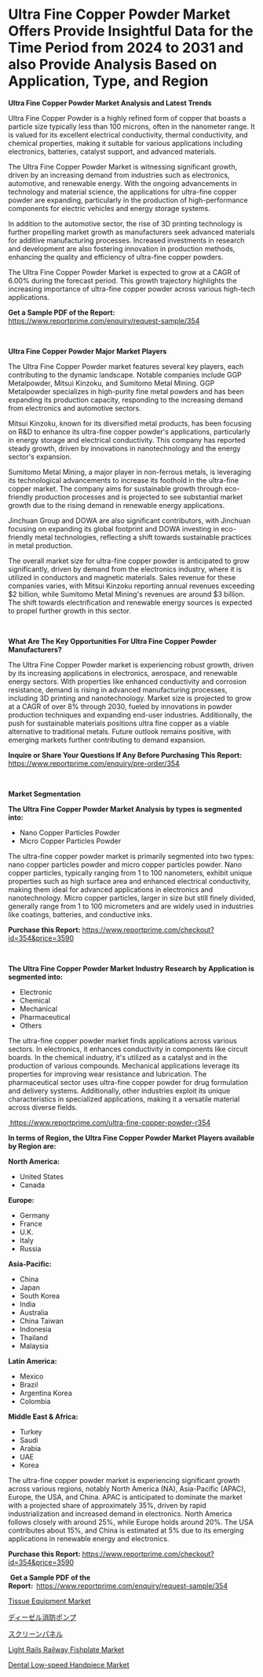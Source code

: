 <p><h1>Ultra Fine Copper Powder Market Offers Provide Insightful Data for the Time Period from 2024 to 2031 and also Provide Analysis Based on Application, Type, and Region</h1></p><p><strong>Ultra Fine Copper Powder Market Analysis and Latest Trends</strong></p>
<p><p>Ultra Fine Copper Powder is a highly refined form of copper that boasts a particle size typically less than 100 microns, often in the nanometer range. It is valued for its excellent electrical conductivity, thermal conductivity, and chemical properties, making it suitable for various applications including electronics, batteries, catalyst support, and advanced materials.</p><p>The Ultra Fine Copper Powder Market is witnessing significant growth, driven by an increasing demand from industries such as electronics, automotive, and renewable energy. With the ongoing advancements in technology and material science, the applications for ultra-fine copper powder are expanding, particularly in the production of high-performance components for electric vehicles and energy storage systems.</p><p>In addition to the automotive sector, the rise of 3D printing technology is further propelling market growth as manufacturers seek advanced materials for additive manufacturing processes. Increased investments in research and development are also fostering innovation in production methods, enhancing the quality and efficiency of ultra-fine copper powders.</p><p>The Ultra Fine Copper Powder Market is expected to grow at a CAGR of 6.00% during the forecast period. This growth trajectory highlights the increasing importance of ultra-fine copper powder across various high-tech applications.</p></p>
<p><strong>Get a Sample PDF of the Report:&nbsp;</strong> <a href="https://www.reportprime.com/enquiry/request-sample/354">https://www.reportprime.com/enquiry/request-sample/354</a></p>
<p>&nbsp;</p>
<p><strong>Ultra Fine Copper Powder Major Market Players</strong></p>
<p><p>The Ultra Fine Copper Powder market features several key players, each contributing to the dynamic landscape. Notable companies include GGP Metalpowder, Mitsui Kinzoku, and Sumitomo Metal Mining. GGP Metalpowder specializes in high-purity fine metal powders and has been expanding its production capacity, responding to the increasing demand from electronics and automotive sectors.</p><p>Mitsui Kinzoku, known for its diversified metal products, has been focusing on R&D to enhance its ultra-fine copper powder's applications, particularly in energy storage and electrical conductivity. This company has reported steady growth, driven by innovations in nanotechnology and the energy sector's expansion.</p><p>Sumitomo Metal Mining, a major player in non-ferrous metals, is leveraging its technological advancements to increase its foothold in the ultra-fine copper market. The company aims for sustainable growth through eco-friendly production processes and is projected to see substantial market growth due to the rising demand in renewable energy applications.</p><p>Jinchuan Group and DOWA are also significant contributors, with Jinchuan focusing on expanding its global footprint and DOWA investing in eco-friendly metal technologies, reflecting a shift towards sustainable practices in metal production.</p><p>The overall market size for ultra-fine copper powder is anticipated to grow significantly, driven by demand from the electronics industry, where it is utilized in conductors and magnetic materials. Sales revenue for these companies varies, with Mitsui Kinzoku reporting annual revenues exceeding $2 billion, while Sumitomo Metal Mining's revenues are around $3 billion. The shift towards electrification and renewable energy sources is expected to propel further growth in this sector.</p></p>
<p>&nbsp;</p>
<p><strong>What Are The Key Opportunities For Ultra Fine Copper Powder Manufacturers?</strong></p>
<p><p>The Ultra Fine Copper Powder market is experiencing robust growth, driven by its increasing applications in electronics, aerospace, and renewable energy sectors. With properties like enhanced conductivity and corrosion resistance, demand is rising in advanced manufacturing processes, including 3D printing and nanotechnology. Market size is projected to grow at a CAGR of over 8% through 2030, fueled by innovations in powder production techniques and expanding end-user industries. Additionally, the push for sustainable materials positions ultra fine copper as a viable alternative to traditional metals. Future outlook remains positive, with emerging markets further contributing to demand expansion.</p></p>
<p><strong>Inquire or Share Your Questions If Any Before Purchasing This Report:</strong> <a href="https://www.reportprime.com/enquiry/pre-order/354">https://www.reportprime.com/enquiry/pre-order/354</a></p>
<p>&nbsp;</p>
<p><strong>Market Segmentation</strong></p>
<p><strong>The Ultra Fine Copper Powder Market Analysis by types is segmented into:</strong></p>
<p><ul><li>Nano Copper Particles Powder</li><li>Micro Copper Particles Powder</li></ul></p>
<p><p>The ultra-fine copper powder market is primarily segmented into two types: nano copper particles powder and micro copper particles powder. Nano copper particles, typically ranging from 1 to 100 nanometers, exhibit unique properties such as high surface area and enhanced electrical conductivity, making them ideal for advanced applications in electronics and nanotechnology. Micro copper particles, larger in size but still finely divided, generally range from 1 to 100 micrometers and are widely used in industries like coatings, batteries, and conductive inks.</p></p>
<p><strong>Purchase this Report:&nbsp;</strong><a href="https://www.reportprime.com/checkout?id=354&price=3590">https://www.reportprime.com/checkout?id=354&price=3590</a></p>
<p>&nbsp;</p>
<p><strong>The Ultra Fine Copper Powder Market Industry Research by Application is segmented into:</strong></p>
<p><ul><li>Electronic</li><li>Chemical</li><li>Mechanical</li><li>Pharmaceutical</li><li>Others</li></ul></p>
<p><p>The ultra-fine copper powder market finds applications across various sectors. In electronics, it enhances conductivity in components like circuit boards. In the chemical industry, it's utilized as a catalyst and in the production of various compounds. Mechanical applications leverage its properties for improving wear resistance and lubrication. The pharmaceutical sector uses ultra-fine copper powder for drug formulation and delivery systems. Additionally, other industries exploit its unique characteristics in specialized applications, making it a versatile material across diverse fields.</p></p>
<p><a href="https://www.reportprime.com/ultra-fine-copper-powder-r354">&nbsp;https://www.reportprime.com/ultra-fine-copper-powder-r354</a></p>
<p><strong>In terms of Region, the Ultra Fine Copper Powder Market Players available by Region are:</strong></p>
<p>
    <p> <strong> North America: </strong>
        <ul>
            <li>United States</li>
            <li>Canada</li>
        </ul>
        </p> 
    <p> <strong> Europe: </strong>
        <ul>
            <li>Germany</li>
            <li>France</li>
            <li>U.K.</li>
            <li>Italy</li>
            <li>Russia</li>
        </ul>
        </p> 
    <p> <strong> Asia-Pacific: </strong>
        <ul>
            <li>China</li>
            <li>Japan</li>
            <li>South Korea</li>
            <li>India</li>
            <li>Australia</li>
            <li>China Taiwan</li>
            <li>Indonesia</li>
            <li>Thailand</li>
            <li>Malaysia</li>
        </ul>
        </p> 
    <p> <strong> Latin America: </strong>
        <ul>
            <li>Mexico</li>
            <li>Brazil</li>
            <li>Argentina Korea</li>
            <li>Colombia</li>
        </ul>
        </p> 
    <p> <strong> Middle East & Africa: </strong>
        <ul>
            <li>Turkey</li>
            <li>Saudi</li>
            <li>Arabia</li>
            <li>UAE</li>
            <li>Korea</li>
        </ul>
    </p>
    </p>
<p><p>The ultra-fine copper powder market is experiencing significant growth across various regions, notably North America (NA), Asia-Pacific (APAC), Europe, the USA, and China. APAC is anticipated to dominate the market with a projected share of approximately 35%, driven by rapid industrialization and increased demand in electronics. North America follows closely with around 25%, while Europe holds around 20%. The USA contributes about 15%, and China is estimated at 5% due to its emerging applications in renewable energy and electronics.</p></p>
<p><strong>Purchase this Report: </strong><a href="https://www.reportprime.com/checkout?id=354&price=3590">https://www.reportprime.com/checkout?id=354&price=3590</a></p>
<p>&nbsp;<strong>Get a Sample PDF of the Report:&nbsp;&nbsp;</strong><a href="https://www.reportprime.com/enquiry/request-sample/354">https://www.reportprime.com/enquiry/request-sample/354</a></p>
<p><strong></strong></p>
<p><p><a href="https://medium.com/@dovansangxd/tissue-equipment-market-2024-2031-industry-insights-and-investment-opportunities-b0051df22e5f">Tissue Equipment Market</a></p><p><a href="https://medium.com/@ismaelblick2023/%E3%83%87%E3%82%A3%E3%83%BC%E3%82%BC%E3%83%AB%E7%81%AB%E7%81%BD%E3%83%9D%E3%83%B3%E3%83%97%E5%B8%82%E5%A0%B4-%E3%82%B0%E3%83%AD%E3%83%BC%E3%83%90%E3%83%AB%E3%83%9E%E3%83%BC%E3%82%B1%E3%83%83%E3%83%88%E3%81%AE%E3%82%A4%E3%83%B3%E3%82%B5%E3%82%A4%E3%83%88%E3%81%A8%E5%A3%B2%E4%B8%8A%E5%8B%95%E5%90%91-2024%E5%B9%B4%E3%81%8B%E3%82%892031%E5%B9%B4%E3%81%BE%E3%81%A7-ea5c7af8f323">ディーゼル消防ポンプ</a></p><p><a href="https://medium.com/@ismaelblick2023/%E7%94%BB%E9%9D%A2%E3%83%91%E3%83%8D%E3%83%AB%E5%B8%82%E5%A0%B4%E3%81%AE%E8%A6%8F%E6%A8%A1-%E5%B8%82%E5%A0%B4%E3%82%BB%E3%82%B0%E3%83%A1%E3%83%B3%E3%83%86%E3%83%BC%E3%82%B7%E3%83%A7%E3%83%B3-%E5%B8%82%E5%A0%B4%E5%8B%95%E5%90%91%E3%81%8A%E3%82%88%E3%81%B3%E6%88%90%E9%95%B7%E5%88%86%E6%9E%90%E4%BA%88%E6%B8%AC2031%E5%B9%B4%E3%81%BE%E3%81%A7-8604d89aec05">スクリーンパネル</a></p><p><a href="https://issuu.com/reportprime-2/docs/light-rails-railway-fishplate-marke_cb3fcaedbd2004">Light Rails Railway Fishplate Market</a></p><p><a href="https://www.linkedin.com/pulse/emerging-opportunities-challenges-global-dental-low-speed-h84ef?trackingId=gG%2BwPaIPTamivRV2JkeJiQ%3D%3D">Dental Low-speed Handpiece Market</a></p></p>